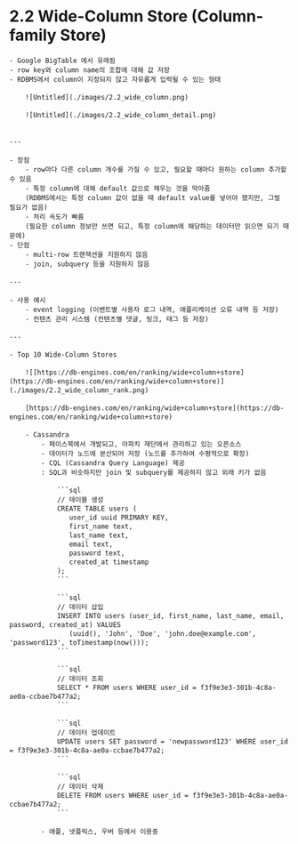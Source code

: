 
# 2.2 Wide-Column Store (Column-family Store)

    - Google BigTable 에서 유래됨
    - row key와 column name의 조합에 대해 값 저장
    - RDBMS에서 column이 지정되지 않고 자유롭게 입력될 수 있는 형태
        
        ![Untitled](./images/2.2_wide_column.png)
        
        ![Untitled](./images/2.2_wide_column_detail.png)
        
    
    ---
    
    - 장점
        - row마다 다른 column 개수를 가질 수 있고, 필요할 때마다 원하는 column 추가할 수 있음
        - 특정 column에 대해 default 값으로 채우는 것을 막아줌
        (RDBMS에서는 특정 column 값이 없을 때 default value를 넣어야 했지만, 그럴 필요가 없음)
        - 처리 속도가 빠름 
        (필요한 column 정보만 쓰면 되고, 특정 column에 해당하는 데이터만 읽으면 되기 때문에)
    - 단점
        - multi-row 트랜잭션을 지원하지 않음
        - join, subquery 등을 지원하지 않음
    
    ---
    
    - 사용 예시
        - event logging (이벤트별 사용자 로그 내역, 애플리케이션 오류 내역 등 저장)
        - 컨텐츠 관리 시스템 (컨텐츠별 댓글, 링크, 태그 등 저장)
    
    ---
    
    - Top 10 Wide-Column Stores
        
        ![[https://db-engines.com/en/ranking/wide+column+store](https://db-engines.com/en/ranking/wide+column+store)](./images/2.2_wide_column_rank.png)
        
        [https://db-engines.com/en/ranking/wide+column+store](https://db-engines.com/en/ranking/wide+column+store)
        
        - Cassandra
            - 페이스북에서 개발되고, 아파치 재단에서 관리하고 있는 오픈소스
            - 데이터가 노드에 분산되어 저장 (노드를 추가하여 수평적으로 확장)
            - CQL (Cassandra Query Language) 제공
            : SQL과 비슷하지만 join 및 subquery를 제공하지 않고 외래 키가 없음
                
                ```sql
                // 테이블 생성
                CREATE TABLE users (
                   user_id uuid PRIMARY KEY,
                   first_name text,
                   last_name text,
                   email text,
                   password text,
                   created_at timestamp
                );
                ```
                
                ```sql
                // 데이터 삽입
                INSERT INTO users (user_id, first_name, last_name, email, password, created_at) VALUES 
                   (uuid(), 'John', 'Doe', 'john.doe@example.com', 'password123', toTimestamp(now()));
                ```
                
                ```sql
                // 데이터 조회
                SELECT * FROM users WHERE user_id = f3f9e3e3-301b-4c8a-ae0a-ccbae7b477a2;
                ```
                
                ```sql
                // 데이터 업데이트
                UPDATE users SET password = 'newpassword123' WHERE user_id = f3f9e3e3-301b-4c8a-ae0a-ccbae7b477a2;
                ```
                
                ```sql
                // 데이터 삭제
                DELETE FROM users WHERE user_id = f3f9e3e3-301b-4c8a-ae0a-ccbae7b477a2;
                ```
                
            - 애플, 넷플릭스, 우버 등에서 이용중
